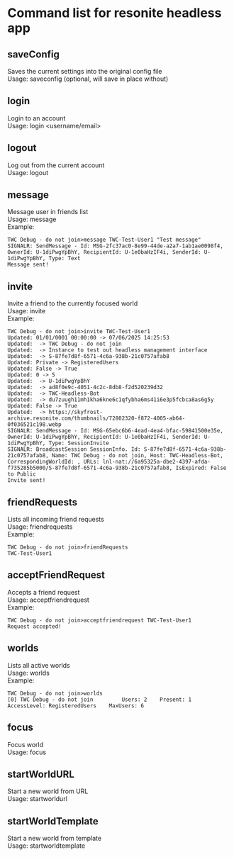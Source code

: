 # Command list for resonite headless app

## saveConfig

  Saves the current settings into the original config file\
  Usage: saveconfig <filename> (optional, will save in place without)

## login

  Login to an account\
  Usage: login <username/email> <password>

## logout

  Log out from the current account\
  Usage: logout

## message

  Message user in friends list\
  Usage: message <friend name> <message>\
  Example:

  ```shell
  TWC Debug - do not join>message TWC-Test-User1 "Test message"
  SIGNALR: SendMessage - Id: MSG-2fc37ac0-8e99-44de-a2a7-1ab1ae0098f4, OwnerId: U-1diPwgYpBhY, RecipientId: U-1e0baHzIF4i, SenderId: U-1diPwgYpBhY, Type: Text
  Message sent!
  ```

## invite

  Invite a friend to the currently focused world\
  Usage: invite <friend name>\
  Example:

  ```shell
  TWC Debug - do not join>invite TWC-Test-User1
  Updated: 01/01/0001 00:00:00 -> 07/06/2025 14:25:53
  Updated:  -> TWC Debug - do not join
  Updated:  -> Instance to test out headless management interface
  Updated:  -> S-87fe7d8f-6571-4c6a-938b-21c0757afab8
  Updated: Private -> RegisteredUsers
  Updated: False -> True
  Updated: 0 -> 5
  Updated:  -> U-1diPwgYpBhY
  Updated:  -> ad8f0e9c-4051-4c2c-8db8-f2d520239d32
  Updated:  -> TWC-Headless-Bot
  Updated:  -> du7zuugh11mh1kha6kne6c1qfybha6ms41i6e3p5fcbca8as6g5y
  Updated: False -> True
  Updated:  -> https://skyfrost-archive.resonite.com/thumbnails/72802320-f872-4005-ab64-0f036521c198.webp
  SIGNALR: SendMessage - Id: MSG-65ebc6b6-4ead-4ea4-bfac-59841500e35e, OwnerId: U-1diPwgYpBhY, RecipientId: U-1e0baHzIF4i, SenderId: U-1diPwgYpBhY, Type: SessionInvite
  SIGNALR: BroadcastSession SessionInfo. Id: S-87fe7d8f-6571-4c6a-938b-21c0757afab8, Name: TWC Debug - do not join, Host: TWC-Headless-Bot, CorrespondingWorldId: , URLs: lnl-nat://6a95325a-dbe2-4397-afda-f735285b5000/S-87fe7d8f-6571-4c6a-938b-21c0757afab8, IsExpired: False to Public
  Invite sent!
  ```

## friendRequests

  Lists all incoming friend requests\
  Usage: friendrequests\
  Example:

  ```shell
  TWC Debug - do not join>friendRequests
  TWC-Test-User1
  ```

## acceptFriendRequest

  Accepts a friend request\
  Usage: acceptfriendrequest <friend name>\
  Example:

  ```shell
  TWC Debug - do not join>acceptfriendrequest TWC-Test-User1
  Request accepted!
  ```

## worlds

  Lists all active worlds\
  Usage: worlds\
  Example:

  ```shell
  TWC Debug - do not join>worlds
  [0] TWC Debug - do not join         Users: 2    Present: 1      AccessLevel: RegisteredUsers    MaxUsers: 6
  ```

## focus

  Focus world\
  Usage: focus <world name or number>

## startWorldURL

  Start a new world from URL\
  Usage: startworldurl <record URL>

## startWorldTemplate

  Start a new world from template\
  Usage: startworldtemplate <template name>

## status

  Shows the status of the current world\
  Usage: status\
  Example:

  ```shell
  TWC Debug - do not join>status
  Name: TWC Debug - do not join
  SessionID: S-87fe7d8f-6571-4c6a-938b-21c0757afab8
  Current Users: 1
  Present Users: 0
  Max Users: 6
  Uptime: 01:12:35.4423964
  Access Level: RegisteredUsers
  Hidden from listing: False
  Mobile Friendly: False
  Description: Instance to test out headless management interface
  Tags: debug, test, TheWorldCore
  Users: TWC-Headless-Bot
  ```

## sessionUrl

  Prints the URL of the current session\
  Usage: sessionurl\
  Example:

  ```shell
  TWC Debug - do not join>sessionurl
  https://go.resonite.com/session/S-87fe7d8f-6571-4c6a-938b-21c0757afab8
  ```

## sessionID

  Prints the ID of the current session\
  Usage: sessionid\
  Example:

  ```shell
  TWC Debug - do not join>sessionid
  S-87fe7d8f-6571-4c6a-938b-21c0757afab8
  ```

## copySessionURL

  Copies the URL of the current session to clipboard\
  Usage: copysessionurl

## copySessionID

  Copies the ID of the current session to clipboard\
  Usage: copysessionid

## users

  Lists all users in the world\
  Usage: users\
  Example:

  ```shell
  TWC Debug - do not join>users
  TWC-Headless-Bot        ID: U-1diPwgYpBhY       Role: Admin     Present: False  Ping: 0 ms      FPS: 60.00322   Silenced: False
  TWC-Test-User1  ID: U-1e0baHzIF4i       Role: Builder   Present: True   Ping: 0 ms      FPS: 59.999996  Silenced: False
  ```

## close

  Closes the currently focused world\
  Usage: close

## save

  Saves the currently focused world\
  Usage: save

## restart

  Restarts the current world\
  Usage: restart

## kick

  Kicks given user from the session\
  Usage: kick <username>\
  Example:

  ```shell
  TWC Debug - do not join>kick TWC-Test-User1
  KickRequest: True for User ID3632F00 (Alloc: 1) - UserName: TWC-Test-User1, UserId: U-1e0baHzIF4i, MachineId: 66m********bmy, Role: Guest. Changing User: , ScheduledForValidation: True

  <Sometimes error text here see example in ban section>
  TWC-Test-User1 kicked!
  ```

## silence

  Silences given user in the session\
  Usage: silence <username>\
  Example:

  ```shell
  TWC Debug - do not join>silence TWC-Test-User1
  Silence: True for User ID417D100 (Alloc: 1) - UserName: TWC-Test-User1, UserId: U-1e0baHzIF4i, MachineId: 66*********bmy, Role: Guest. Changing User:

  <Sometimes error text here see example in ban section>
  TWC-Test-User1 silenced!
  ```

## unsilence

  Removes silence from given user in the session\
  Usage: unsilence <username>\
  Example:

  ```shell
  TWC Debug - do not join>unsilence TWC-Test-User1
  Silence: False for User ID417D100 (Alloc: 1) - UserName: TWC-Test-User1, UserId: U-1e0baHzIF4i, MachineId: 66***bmy, Role: Guest. Changing User: User ID2E00 (Alloc: 0) - UserName: TWC-Headless-Bot, UserId: U-1diPwgYpBhY, MachineId: du***g5y, Role: Admin

  <Sometimes error text here see example in ban section>
  TWC-Test-User1 unsilenced!
  ```

## ban

  Bans the user from all sessions hosted by this server\
  Usage: ban <username>\
  Example:

  ```shell
  TWC Debug - do not join>ban TWC-Test-User1
  BanRequest: True for User ID296C700 (Alloc: 1) - UserName: TWC-Test-User1, UserId: U-1e0baHzIF4i, MachineId: 66*****bmy, Role: Guest. Changing User: , ScheduledForValidation: True

  at System.Environment.get_StackTrace()
  at Elements.Core.UniLog.Log(String message, Boolean stackTrace) in D:\Workspace\Everion\FrooxEngine\Elements.Core\UniLog.cs:line 36
  at FrooxEngine.User.BanRequest_OnValueChange(SyncField`1 syncField)
  at FrooxEngine.User.Ban()
  at FrooxEngine.Headless.HeadlessCommands.<>c.<SetupCommonCommands>b__0_23(User u, List`1 args) in D:\Workspace\Everion\FrooxEngine\Headless\Commands\HeadlessCommands.cs:line 415
  at FrooxEngine.Headless.UserCommand.<>c__DisplayClass0_0.<.ctor>b__0(World world, List`1 args) in D:\Workspace\Everion\FrooxEngine\Headless\Commands\UserCommand.cs:line 46
  at FrooxEngine.Headless.WorldCommand.<>c__DisplayClass22_0.<.ctor>b__0(World world, List`1 args) in D:\Workspace\Everion\FrooxEngine\Headless\Commands\WorldCommand.cs:line 50
  at FrooxEngine.Headless.WorldCommand.<>c__DisplayClass23_0.<<Invoke>b__0>d.MoveNext() in D:\Workspace\Everion\FrooxEngine\Headless\Commands\WorldCommand.cs:line 77
  at System.Runtime.CompilerServices.AsyncTaskMethodBuilder`1.AsyncStateMachineBox`1.ExecutionContextCallback(Object s)
  at System.Threading.ExecutionContext.RunInternal(ExecutionContext executionContext, ContextCallback callback, Object state)
  at System.Runtime.CompilerServices.AsyncTaskMethodBuilder`1.AsyncStateMachineBox`1.MoveNext(Thread threadPoolThread)
  at System.Runtime.CompilerServices.AsyncTaskMethodBuilder`1.AsyncStateMachineBox`1.MoveNext()
  at FrooxEngine.NextUpdate.<>c__DisplayClass3_0.<OnCompleted>b__0(Object u)
  at FrooxEngine.CoroutineManager.ExecuteAsyncQueue(SpinQueue`1 queue)
  at FrooxEngine.CoroutineManager.ExecuteWorldQueue(Double deltaTime)
  at FrooxEngine.World.RefreshStep()
  at FrooxEngine.World.Refresh()
  at FrooxEngine.WorldManager.UpdateStep()
  at FrooxEngine.WorldManager.RunUpdateLoop()
  at FrooxEngine.Engine.UpdateStep()
  at FrooxEngine.Engine.RunUpdateLoop()
  at FrooxEngine.StandaloneFrooxEngineRunner.UpdateLoop()
  TWC-Test-User1 banned!
  Banning user User ID296C700 (Alloc: 1) - UserName: TWC-Test-User1, UserId: U-1e0baHzIF4i, MachineId: 66*****************bby, Role: Guest. Last Changing User: 
  ```

## unban

  Removes ban for user with given username\
  Usage: unban <username>\
  Example:

  ```shell
  TWC Debug - do not join>unban TWC-Test-User1
  Removed 1 matching bans
  ```

## listbans

  Lists all active bans\
  Usage: listbans\
  example:

  ```shell
  TWC Debug - do not join>listbans
  [0]     Username: TWC-Test-User1        UserID: U-1e0baHzIF4i   MachineIds: 668************bmy
  ```

## banByName

  Bans user with given username from all sessions hosted by this server\
  Usage: banbyname <username>

## unbanByName

  Unbans user with the given username from all sessions hosted by this server\
  Usage: unbanbyname <username>

## banByID

  Bans user with given User ID from all sessions hosted by this server\
  Usage: banbyid <user ID>

## unbanByID

  Unbans user with given User ID from all sessions hosted by this server\
  Usage: unbanbyid <user ID>

## respawn

  Respawns given user\
  Usage: respawn <username>\
  Example

  ```shell
  TWC Debug - do not join>respawn TWC-Test-User1
  Destroying User: User ID4CC3C00 (Alloc: 1) - UserName: TWC-Test-User1, UserId: U-1e0baHzIF4i, MachineId: 66******bmy, Role: Builder
  Currently updating user: User ID2E00 (Alloc: 0) - UserName: TWC-Headless-Bot, UserId: U-1diPwgYpBhY, MachineId: du****6g5y, Role: Admin

  <Sometimes error text here see example in ban section>
  TWC-Test-User1 respawned!
  ```

## role

  Assigns a role to given user\
  Usage: role <username> <role>\
  Example:

  ```shell
  TWC Debug - do not join>role TWC-Test-User1 builder
  TWC-Test-User1 now has role Builder!
  ```

## name

  Sets a new world name\
  Usage: name <new name>

## accessLevel

  Sets a new world access level\
  Usage: accesslevel <access level name>

## hideFromListing

  Sets whether the session should be hidden from listing or not\
  Usage: hidefromlisting <true/false>

## description

  Sets a new world description\
  Usage: description <new description>

## maxUsers

  Sets user limit\
  Usage: maxusers <max users>

## awayKickInterval

  Sets the away kick interval\
  Usage: awaykickinterval <interval in minutes>

## import

  Import an asset into the focused world\
  Usage: import <file path or URL>

## importMinecraft

  Import a Minecraft world. Requires Mineways to be installed.\
  Usage: importminecraft <folder containing Minecraft world with the level.dat file>

## dynamicImpulse

  Sends a dynamic impulse with given tag to the scene root\
  Usage: dynamicimpulse <tag>

## dynamicImpulseString

  Sends a dynamic impulse with given tag and string value to the scene root\
  Usage: dynamicimpulsestring <tag> <value>

## dynamicImpulseInt

  Sends a dynamic impulse with given tag and integer value to the scene root\
  Usage: dynamicimpulseint <tag> <value>

## dynamicImpulseFloat

  Sends a dynamic impulse with given tag and float value to the scene root\
  Usage: dynamicimpulsefloat <tag> <value>

## spawn

  Spawns an item from a record URL into the world's root\
  Usage: spawn <url> <active> <persistent>

## gc

  Forces full garbage collection\
  Usage: gc\
  Example:

  ```shell
  TWC Debug - do not join>gc
  GC finished
  ```

## debugWorldState

  Prints out diagnostic information for all worlds which can be used for debugging purposes\
  Usage: debugworldstate\
  Example:

  ```shell
  TWC Debug - do not join>debugWorldState
  World: Userspace, Handle: 1
    WorldStage: RefreshBegin
    SyncTick: 1
    WorldSessionState:
    WorldSessionStopProcessing:
    WorldMessagesToProcess:
    WorldTotalProcessedMessages:
    WorldMessagesToTransmit:
    ProcessingSyncMessage:
    CurrentlyDecodingStream:
  World: TWC Debug - do not join, Handle: 2
    WorldStage: RefreshBegin
    SyncTick: 191540
    WorldSessionState: WaitingForSyncThreadEvent
    WorldSessionStopProcessing: False
    WorldMessagesToProcess: 0
    WorldTotalProcessedMessages: 128420
    WorldMessagesToTransmit: 0
    ProcessingSyncMessage:
    CurrentlyDecodingStream:
  ```

## shutdown

  Shuts down the headless client\
  Usage: shutdown

## tickRate

  Sets the maximum simulation rate for the servers\
  Usage: tickrate <ticks per second>

## log

  Switches the interactive shell to logging output. Press enter again to restore interactive.\
  Usage: log
